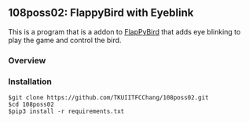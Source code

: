 ## 108poss02: FlappyBird with Eyeblink

This is a program that is a addon to [FlapPyBird](https://github.com/sourabhv/FlapPyBird) that adds eye blinking to play the game and control the bird.

### Overview


### Installation


```shell
$git clone https://github.com/TKUIITFCChang/108poss02.git
$cd 108poss02
$pip3 install -r requirements.txt
```


